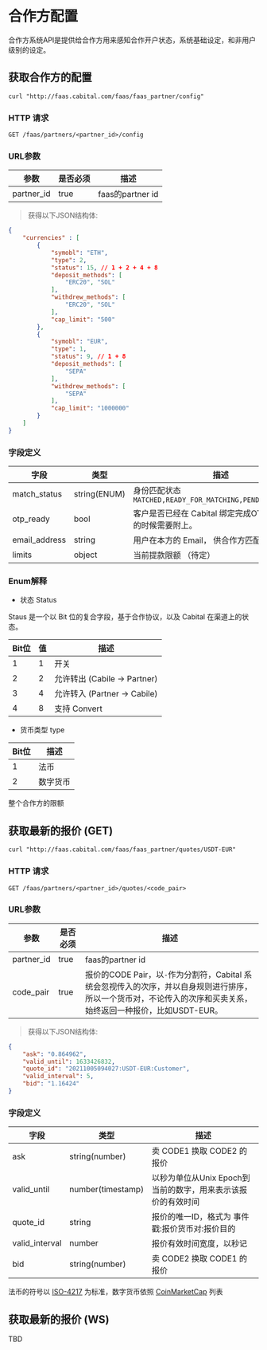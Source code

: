# 合作方配置

合作方系统API是提供给合作方用来感知合作开户状态，系统基础设定，和非用户级别的设定。

## 获取合作方的配置


```shell
curl "http://faas.cabital.com/faas/faas_partner/config"
```

### HTTP 请求

`GET /faas/partners/<partner_id>/config`

### URL参数

参数 | 是否必须 | 描述
--------- | ------- | -----------
partner_id | true | faas的partner id

> 获得以下JSON结构体:


```json
{
    "currencies" : [
        {
            "symobl": "ETH",
            "type": 2,
            "status": 15, // 1 + 2 + 4 + 8
            "deposit_methods": [
                "ERC20", "SOL"
            ],
            "withdrew_methods": [
                "ERC20", "SOL"
            ],
            "cap_limit": "500"
        },
        {
            "symobl": "EUR",
            "type": 1, 
            "status": 9, // 1 + 8
            "deposit_methods": [
                "SEPA"
            ],
            "withdrew_methods": [
                "SEPA"
            ],
            "cap_limit": "1000000"
        }
    ]
}
```
### 字段定义

字段 | 类型 | 描述
--------- | ------- | ---------------
match_status | string(ENUM) | 身份匹配状态 `MATCHED,READY_FOR_MATCHING,PENDING,REJECTED`
otp_ready | bool | 客户是否已经在 Cabital 绑定完成OTP，其在提现的时候需要附上。
email_address | string | 用户在本方的 Email， 供合作方匹配
limits | object | 当前提款限额 （待定）
### Enum解释

- 状态 Status

Staus 是一个以 Bit 位的复合字段，基于合作协议，以及 Cabital 在渠道上的状态。

Bit位 |  值 |  描述
--------- |  ---- |  -----------
1 | 1 |  开关
2 | 2 |  允许转出 (Cabile -> Partner)
3 | 4 |  允许转入 (Partner -> Cabile)
4 | 8 |  支持 Convert

- 货币类型 type


Bit位 | 描述
--------- | -----------
1 | 法币
2 | 数字货币

<aside class="success">
整个合作方的限额
</aside>

## 获取最新的报价 (GET)

```shell
curl "http://faas.cabital.com/faas/faas_partner/quotes/USDT-EUR"
```
### HTTP 请求

`GET /faas/partners/<partner_id>/quotes/<code_pair>`

### URL参数

参数 | 是否必须 | 描述
--------- | ------- | -----------
partner_id | true | faas的partner id
code_pair | true | 报价的CODE Pair，以`-`作为分割符，Cabital 系统会忽视传入的次序，并以自身规则进行排序，所以一个货币对，不论传入的次序和买卖关系，始终返回一种报价，比如USDT-EUR。

> 获得以下JSON结构体:


```json
{
    "ask": "0.864962",
    "valid_until": 1633426832,
    "quote_id": "20211005094027:USDT-EUR:Customer",
    "valid_interval": 5,
    "bid": "1.16424"
}
```
### 字段定义

字段 | 类型 | 描述
--------- | ------- | ---------------
ask | string(number) | 卖 CODE1 换取 CODE2 的报价
valid_until | number(timestamp) | 以秒为单位从Unix Epoch到当前的数字，用来表示该报价的有效时间
quote_id | string | 报价的唯一ID，格式为 事件戳:报价货币对:报价目的
valid_interval | number | 报价有效时间宽度，以秒记
bid | string(number) | 卖 CODE2 换取 CODE1 的报价


<aside class="success">
法币的符号以 <a href="https://en.wikipedia.org/wiki/ISO_4217">ISO-4217</a> 为标准，数字货币依照 <a href="https://coinmarketcap.com/all/views/all/">CoinMarketCap</a> 列表
</aside>


## 获取最新的报价 (WS)

TBD